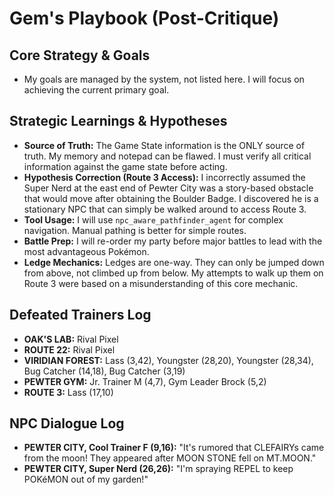 # Gem's Playbook (Post-Critique)

## Core Strategy & Goals
- My goals are managed by the system, not listed here. I will focus on achieving the current primary goal.

## Strategic Learnings & Hypotheses
- **Source of Truth:** The Game State information is the ONLY source of truth. My memory and notepad can be flawed. I must verify all critical information against the game state before acting.
- **Hypothesis Correction (Route 3 Access):** I incorrectly assumed the Super Nerd at the east end of Pewter City was a story-based obstacle that would move after obtaining the Boulder Badge. I discovered he is a stationary NPC that can simply be walked around to access Route 3.
- **Tool Usage:** I will use `npc_aware_pathfinder_agent` for complex navigation. Manual pathing is better for simple routes.
- **Battle Prep:** I will re-order my party before major battles to lead with the most advantageous Pokémon.
- **Ledge Mechanics:** Ledges are one-way. They can only be jumped down from above, not climbed up from below. My attempts to walk up them on Route 3 were based on a misunderstanding of this core mechanic.

## Defeated Trainers Log
- **OAK'S LAB:** Rival Pixel
- **ROUTE 22:** Rival Pixel
- **VIRIDIAN FOREST:** Lass (3,42), Youngster (28,20), Youngster (28,34), Bug Catcher (14,18), Bug Catcher (3,19)
- **PEWTER GYM:** Jr. Trainer M (4,7), Gym Leader Brock (5,2)
- **ROUTE 3:** Lass (17,10)

## NPC Dialogue Log
- **PEWTER CITY, Cool Trainer F (9,16):** "It's rumored that CLEFAIRYs came from the moon! They appeared after MOON STONE fell on MT.MOON."
- **PEWTER CITY, Super Nerd (26,26):** "I'm spraying REPEL to keep POKéMON out of my garden!"